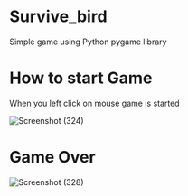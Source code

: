 # Survive_bird
Simple game using Python pygame library

# How to start Game
When you left click on mouse game is started


![Screenshot (324)](https://github.com/gauravsane/Survive_bird/assets/68939352/ac8c1880-1d6f-4d17-9898-f5259c65ba59)


# Game Over 
![Screenshot (328)](https://github.com/gauravsane/Survive_bird/assets/68939352/fb377845-f4da-45f6-8055-7fcd27a2d1b0)

